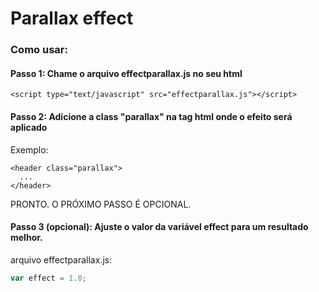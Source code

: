 # Parallax effect 
### Como usar:

#### Passo 1: Chame o arquivo effectparallax.js no seu html
```hmtl
<script type="text/javascript" src="effectparallax.js"></script>
```
#### Passo 2: Adicione a class "parallax" na tag html onde o efeito será aplicado
Exemplo:
```hmtl
<header class="parallax">
  ...
</header>
```
PRONTO. O PRÓXIMO PASSO É OPCIONAL.
#### Passo 3 (opcional): Ajuste o valor da variável effect para um resultado melhor.
arquivo effectparallax.js:
```javascript
var effect = 1.8;
```
